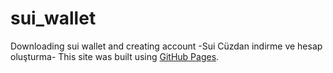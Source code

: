# sui_wallet
Downloading sui wallet and creating account
-Sui Cüzdan indirme ve hesap oluşturma-
This site was built using [GitHub Pages](https://pages.github.com/).
